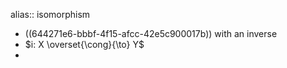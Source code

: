 alias:: isomorphism

- ((644271e6-bbbf-4f15-afcc-42e5c900017b)) with an inverse
- $i: X \overset{\cong}{\to} Y$
-